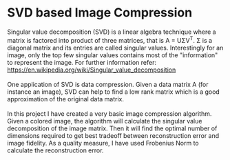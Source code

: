 # SVD based Image Compression

Singular value decomposition (SVD) is a linear algebra technique where a matrix is factored into product of three matrices, that is A = UΣV<sup>T</sup>. Σ is a diagonal matrix and its entries are called singular values. Interestingly for an image, only the top few singular values contains most of the "information" to represent the image. For further information refer: https://en.wikipedia.org/wiki/Singular_value_decomposition<br />
<br />
One application of SVD is data compression. Given a data matrix A (for instance an image), SVD can help to find a low rank matrix which is a good approximation of the original data matrix.<br />
<br />
In this project I have created a very basic image compression algorithm. Given a colored image, the algorithm will calculate the singular value decomposition of the image matrix. Then it will find the optimal number of dimensions required to get best tradeoff between reconstruction error and image fidelity. As a quality measure, I have used Frobenius Norm to calculate the reconstruction error.
